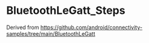 # BluetoothLeGatt_Steps
Derived from https://github.com/android/connectivity-samples/tree/main/BluetoothLeGatt
